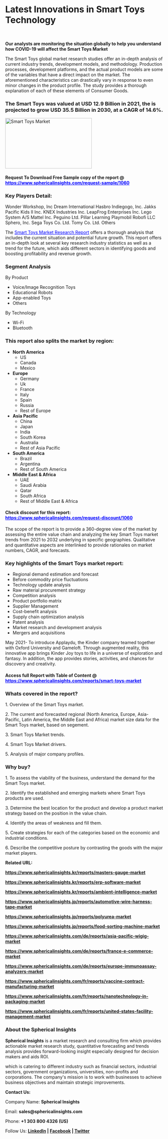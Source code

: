 <p>&nbsp;</p>
<h1><strong>Latest Innovations in Smart Toys Technology</strong></h1>
<p>&nbsp;</p>
<p><strong>Our analysts are monitoring the situation globally to help you understand how COVID-19 will affect the Smart Toys Market</strong></p>
<p>The Smart Toys global market research studies offer an in-depth analysis of current industry trends, development models, and methodology. Production processes, development platforms, and the actual product models are some of the variables that have a direct impact on the market. The aforementioned characteristics can drastically vary in response to even minor changes in the product profile. The study provides a thorough explanation of each of these elements of Consumer Goods.</p>
<h3>The Smart Toys was valued at USD 12.9 Billion in 2021, the is projected to grow USD 35.5 Billion in 2030, at a CAGR of 14.6%.</h3>
<p><img src="https://www.sphericalinsights.com/images/rd/smart-toys-market.png" alt="Smart Toys Market " width="276" height="161" /></p>
<h4>Request To Download Free Sample copy of the report @<span style="color: #0000ff;"><a style="color: #0000ff;" href="%20https://www.sphericalinsights.com/request-sample/1060" target="_blank"> https://www.sphericalinsights.com/request-sample/1060</a></span></h4>
<h3><strong>Key Players Detail:</strong></h3>
<p>Wonder Workshop, Inc Dream International Hasbro Indiegogo, Inc. Jakks Pacific Kids II Inc. KNEX Industries Inc. LeapFrog Enterprises Inc. Lego System A/S Mattel Inc. Peguino Ltd. Pillar Learning Playmobil Robofi LLC Sphero, Inc. Sega Toys Co. Ltd. Tomy Co. Ltd. Others</p>
<p>The <span style="color: #0000ff;"><a style="color: #0000ff;" href="https://www.sphericalinsights.com/reports/smart-toys-market" target="_blank">Smart Toys Market Research Report</a></span> offers a thorough analysis that includes the current situation and potential future growth. This report offers an in-depth look at several key research industry statistics as well as a trend for the future, which aids different sectors in identifying goods and boosting profitability and revenue growth.</p>
<h3><strong>Segment Analysis </strong></h3>
<p>By Product</p>
<ul>
<li>Voice/Image Recognition Toys</li>
<li>Educational Robots</li>
<li>App-enabled Toys</li>
<li>Others</li>
</ul>
<p>By Technology</p>
<ul>
<li>Wi-Fi</li>
<li>Bluetooth</li>
</ul>
<h3><strong>This report also splits the market by region:</strong></h3>
<ul>
<li><strong>North America</strong>
<ul>
<li>US</li>
<li>Canada</li>
<li>Mexico</li>
</ul>
</li>
<li><strong>Europe</strong>
<ul>
<li>Germany</li>
<li>Uk</li>
<li>France</li>
<li>Italy</li>
<li>Spain</li>
<li>Russia</li>
<li>Rest of Europe</li>
</ul>
</li>
<li><strong>Asia Pacific</strong>
<ul>
<li>China</li>
<li>Japan</li>
<li>India</li>
<li>South Korea</li>
<li>Australia</li>
<li>Rest of Asia Pacific</li>
</ul>
</li>
<li><strong>South America</strong>
<ul>
<li>Brazil</li>
<li>Argentina</li>
<li>Rest of South America</li>
</ul>
</li>
<li><strong>Middle East &amp; Africa</strong>
<ul>
<li>UAE</li>
<li>Saudi Arabia</li>
<li>Qatar</li>
<li>South Africa</li>
<li>Rest of Middle East &amp; Africa</li>
</ul>
</li>
</ul>
<h4>Check discount for this report: <span style="color: #0000ff;"><a style="color: #0000ff;" href="https://www.sphericalinsights.com/request-discount/1060" target="_blank">https://www.sphericalinsights.com/request-discount/1060</a></span></h4>
<p>The scope of the report is to provide a 360-degree view of the market by assessing the entire value chain and analyzing the key Smart Toys market trends from 2021 to 2032 underlying in specific geographies. Qualitative and quantitative aspects are interlinked to provide rationales on market numbers, CAGR, and forecasts.</p>
<h3><strong>Key highlights of the Smart Toys market report:</strong></h3>
<ul>
<li>Regional demand estimation and forecast</li>
<li>Before commodity price fluctuations</li>
<li>Technology update analysis</li>
<li>Raw material procurement strategy</li>
<li>Competition analysis</li>
<li>Product portfolio matrix</li>
<li>Supplier Management</li>
<li>Cost-benefit analysis</li>
<li>Supply chain optimization analysis</li>
<li>Patent analysis</li>
<li>Market research and development analysis</li>
<li>Mergers and acquisitions</li>
</ul>
<p>May 2021- To introduce Applaydu, the Kinder company teamed together with Oxford University and Gameloft. Through augmented reality, this innovative app brings Kinder Joy toys to life in a universe of exploration and fantasy. In addition, the app provides stories, activities, and chances for discovery and creativity.</p>
<h4>Access full Report with Table of Content @ <span style="color: #0000ff;"><a style="color: #0000ff;" href="https://www.sphericalinsights.com/reports/smart-toys-market" target="_blank">https://www.sphericalinsights.com/reports/smart-toys-market</a></span></h4>
<h3><strong>Whats covered in the report?</strong></h3>
<p>1. Overview of the Smart Toys market.</p>
<p>2. The current and forecasted regional (North America, Europe, Asia-Pacific, Latin America, the Middle East and Africa) market size data for the Smart Toys market, based on segement.</p>
<p>3. Smart Toys Market trends.</p>
<p>4. Smart Toys Market drivers.</p>
<p>5. Analysis of major company profiles.</p>
<h3><strong>Why buy?</strong></h3>
<p>1. To assess the viability of the business, understand the demand for the Smart Toys market.</p>
<p>2. Identify the established and emerging markets where Smart Toys products are used.</p>
<p>3. Determine the best location for the product and develop a product market strategy based on the position in the value chain.</p>
<p>4. Identify the areas of weakness and fill them.</p>
<p>5. Create strategies for each of the categories based on the economic and industrial conditions.</p>
<p>6. Describe the competitive posture by contrasting the goods with the major market players.</p>
<p><strong>Related URL:</strong></p>
<p><strong><a href="https://www.sphericalinsights.kr/reports/masters-gauge-markethttps://www.sphericalinsights.kr/reports/erp-software-markethttps://www.sphericalinsights.kr/reports/ambient-intelligence-market">https://www.sphericalinsights.kr/reports/masters-gauge-market</a></strong></p>
<p><strong><a href="https://www.sphericalinsights.kr/reports/masters-gauge-markethttps://www.sphericalinsights.kr/reports/erp-software-markethttps://www.sphericalinsights.kr/reports/ambient-intelligence-market">https://www.sphericalinsights.kr/reports/erp-software-market</a></strong></p>
<p><strong><a href="https://www.sphericalinsights.kr/reports/masters-gauge-markethttps://www.sphericalinsights.kr/reports/erp-software-markethttps://www.sphericalinsights.kr/reports/ambient-intelligence-market">https://www.sphericalinsights.kr/reports/ambient-intelligence-market</a></strong></p>
<p><strong><a href="https://www.sphericalinsights.jp/reports/automotive-wire-harness-tape-markethttps://www.sphericalinsights.jp/reports/polyurea-markethttps://www.sphericalinsights.jp/reports/food-sorting-machine-market">https://www.sphericalinsights.jp/reports/automotive-wire-harness-tape-market</a></strong></p>
<p><strong><a href="https://www.sphericalinsights.jp/reports/automotive-wire-harness-tape-markethttps://www.sphericalinsights.jp/reports/polyurea-markethttps://www.sphericalinsights.jp/reports/food-sorting-machine-market">https://www.sphericalinsights.jp/reports/polyurea-market</a></strong></p>
<p><strong><a href="https://www.sphericalinsights.jp/reports/automotive-wire-harness-tape-markethttps://www.sphericalinsights.jp/reports/polyurea-markethttps://www.sphericalinsights.jp/reports/food-sorting-machine-market">https://www.sphericalinsights.jp/reports/food-sorting-machine-market</a></strong></p>
<p><strong><a href="https://www.sphericalinsights.com/de/reports/asia-pacific-wigig-markethttps://www.sphericalinsights.com/de/reports/france-e-commerce-markethttps://www.sphericalinsights.com/de/reports/europe-immunoassay-analyzers-market">https://www.sphericalinsights.com/de/reports/asia-pacific-wigig-market</a></strong></p>
<p><strong><a href="https://www.sphericalinsights.com/de/reports/asia-pacific-wigig-markethttps://www.sphericalinsights.com/de/reports/france-e-commerce-markethttps://www.sphericalinsights.com/de/reports/europe-immunoassay-analyzers-market">https://www.sphericalinsights.com/de/reports/france-e-commerce-market</a></strong></p>
<p><strong><a href="https://www.sphericalinsights.com/de/reports/asia-pacific-wigig-markethttps://www.sphericalinsights.com/de/reports/france-e-commerce-markethttps://www.sphericalinsights.com/de/reports/europe-immunoassay-analyzers-market">https://www.sphericalinsights.com/de/reports/europe-immunoassay-analyzers-market</a></strong></p>
<p><strong><a href="https://www.sphericalinsights.com/fr/reports/vaccine-contract-manufacturing-markethttps://www.sphericalinsights.com/fr/reports/nanotechnology-in-packaging-markethttps://www.sphericalinsights.com/fr/reports/united-states-facility-management-market">https://www.sphericalinsights.com/fr/reports/vaccine-contract-manufacturing-market</a></strong></p>
<p><strong><a href="https://www.sphericalinsights.com/fr/reports/vaccine-contract-manufacturing-markethttps://www.sphericalinsights.com/fr/reports/nanotechnology-in-packaging-markethttps://www.sphericalinsights.com/fr/reports/united-states-facility-management-market">https://www.sphericalinsights.com/fr/reports/nanotechnology-in-packaging-market</a></strong></p>
<p><strong><a href="https://www.sphericalinsights.com/fr/reports/vaccine-contract-manufacturing-markethttps://www.sphericalinsights.com/fr/reports/nanotechnology-in-packaging-markethttps://www.sphericalinsights.com/fr/reports/united-states-facility-management-market">https://www.sphericalinsights.com/fr/reports/united-states-facility-management-market</a></strong></p>
<h3><strong>About the Spherical Insights</strong></h3>
<p><strong>Spherical Insights</strong> is a market research and consulting firm which provides actionable market research study, quantitative forecasting and trends analysis provides forward-looking insight especially designed for decision makers and aids ROI.</p>
<p>which is catering to different industry such as financial sectors, industrial sectors, government organizations, universities, non-profits and corporations. The company's mission is to work with businesses to achieve business objectives and maintain strategic improvements.</p>
<p><strong>Contact Us:</strong></p>
<p>Company Name: <strong>Spherical Insights</strong></p>
<p>Email: <strong>sales@sphericalinsights.com</strong></p>
<p>Phone: <strong>+1 303 800 4326 (US)</strong></p>
<p>Follow Us: <strong><a href="https://www.linkedin.com/company/spherical-insight/"><u>LinkedIn</u></a> | <a href="https://www.facebook.com/sphericalinsights35"><u>Facebook</u></a> | <a href="https://twitter.com/SInsights_US"><u>Twitter</u></a></strong></p>
